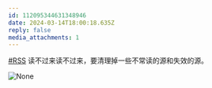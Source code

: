 ```yaml
---
id: 112095344631348946
date: 2024-03-14T18:00:18.635Z
reply: false
media_attachments: 1
---
```


[#RSS](https://e5n.cc/tags/RSS) 读不过来读不过来，要清理掉一些不常读的源和失效的源。

![None](https://files.e5n.cc/media_attachments/files/112/095/342/089/799/309/original/88677d2a0f31a6b9.png)
